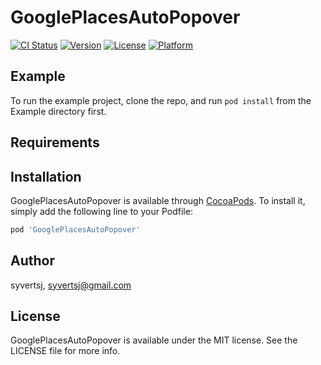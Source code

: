 # GooglePlacesAutoPopover

[![CI Status](https://img.shields.io/travis/syvertsj/GooglePlacesAutoPopover.svg?style=flat)](https://travis-ci.org/syvertsj/GooglePlacesAutoPopover)
[![Version](https://img.shields.io/cocoapods/v/GooglePlacesAutoPopover.svg?style=flat)](https://cocoapods.org/pods/GooglePlacesAutoPopover)
[![License](https://img.shields.io/cocoapods/l/GooglePlacesAutoPopover.svg?style=flat)](https://cocoapods.org/pods/GooglePlacesAutoPopover)
[![Platform](https://img.shields.io/cocoapods/p/GooglePlacesAutoPopover.svg?style=flat)](https://cocoapods.org/pods/GooglePlacesAutoPopover)

## Example

To run the example project, clone the repo, and run `pod install` from the Example directory first.

## Requirements

## Installation

GooglePlacesAutoPopover is available through [CocoaPods](https://cocoapods.org). To install
it, simply add the following line to your Podfile:

```ruby
pod 'GooglePlacesAutoPopover'
```

## Author

syvertsj, syvertsj@gmail.com

## License

GooglePlacesAutoPopover is available under the MIT license. See the LICENSE file for more info.
